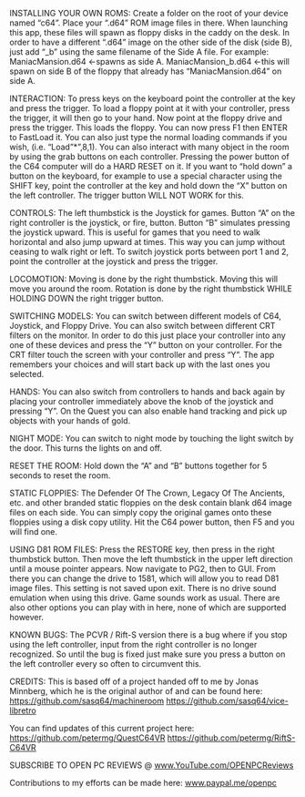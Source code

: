 INSTALLING YOUR OWN ROMS:
Create a folder on the root of your device named “c64”. Place your “.d64” ROM image files in there. When launching this app, these files will spawn as floppy disks in the caddy on the desk. In order to have a different “.d64” image on the other side of the disk (side B), just add “_b” using the same filename of the Side A file. For example:
ManiacMansion.d64 <-spawns as side A.
ManiacMansion_b.d64 <-this will spawn on side B of the floppy that already has “ManiacMansion.d64” on side A.

INTERACTION:
To press keys on the keyboard point the controller at the key and press the trigger.
To load a floppy point at it with your controller, press the trigger, it will then go to your hand. Now point at the floppy drive and press the trigger. This loads the floppy. You can now press F1 then ENTER to FastLoad it. You can also just type the normal loading commands if you wish, (i.e. “Load”*”,8,1).
You can also interact with many object in the room by using the grab buttons on each controller.
Pressing the power button of the C64 computer will do a HARD RESET on it.
If you want to “hold down” a button on the keyboard, for example to use a special character using the SHIFT key, point the controller at the key and hold down the “X” button on the left controller. The trigger button WILL NOT WORK for this.

CONTROLS:
The left thumbstick is the Joystick for games. Button “A” on the right controller is the joystick, or fire, button. Button “B” simulates pressing the joystick upward. This is useful for games that you need to walk horizontal and also jump upward at times. This way you can jump without ceasing to walk right or left.
To switch joystick ports between port 1 and 2, point the controller at the joystick and press the trigger.

LOCOMOTION:
Moving is done by the right thumbstick. Moving this will move you around the room.
Rotation is done by the right thumbstick WHILE HOLDING DOWN the right trigger button.

SWITCHING MODELS:
You can switch between different models of C64, Joystick, and Floppy Drive. You can also switch between different CRT filters on the monitor. In order to do this just place your controller into any one of these devices and press the “Y” button on your controller. For the CRT filter touch the screen with your controller and press “Y”. The app remembers your choices and will start back up with the last ones you selected.

HANDS:
You can also switch from controllers to hands and back again by placing your controller immediately above the knob of the joystick and pressing “Y”.
On the Quest you can also enable hand tracking and pick up objects with your hands of gold.

NIGHT MODE:
You can switch to night mode by touching the light switch by the door. This turns the lights on and off.

RESET THE ROOM:
Hold down the “A” and “B” buttons together for 5 seconds to reset the room.

STATIC FLOPPIES:
The Defender Of The Crown, Legacy Of The Ancients, etc. and other branded static floppies on the desk contain blank d64 image files on each side. You can simply copy the original games onto these floppies using a disk copy utility. Hit the C64 power button, then F5 and you will find one.

USING D81 ROM FILES:
Press the RESTORE key, then press in the right thumbstick button. Then move the left thumbstick in the upper left direction until a mouse pointer appears. Now navigate to PG2, then to GUI. From there you can change the drive to 1581, which will allow you to read D81 image files. This setting is not saved upon exit. There is no drive sound emulation when using this drive. Game sounds work as usual. There are also other options you can play with in here, none of which are supported however.

KNOWN BUGS:
The PCVR / Rift-S version there is a bug where if you stop using the left controller, input from the right controller is no longer recognized. So until the bug is fixed just make sure you press a button on the left controller every so often to circumvent this.

CREDITS:
This is based off of a project handed off to me by Jonas Minnberg, which he is the original author of and can be found here:
https://github.com/sasq64/machineroom
https://github.com/sasq64/vice-libretro

You can find updates of this current project here:
https://github.com/petermg/QuestC64VR
https://github.com/petermg/RiftS-C64VR

SUBSCRIBE TO OPEN PC REVIEWS @ www.YouTube.com/OPENPCReviews

Contributions to my efforts can be made here:
www.paypal.me/openpc
